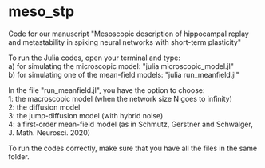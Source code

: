 # meso_stp
Code for our manuscript "Mesoscopic description of hippocampal replay and metastability in spiking neural networks with short-term plasticity"


To run the Julia codes, open your terminal and type:<br />
a) for simulating the microscopic model: "julia microscopic_model.jl"<br />
b) for simulating one of the mean-field models: "julia run_meanfield.jl"<br />


In the file "run_meanfield.jl", you have the option to choose:<br />
	1: the macroscopic model (when the network size N goes to infinity)<br />
	2: the diffusion model<br />
	3: the jump-diffusion model (with hybrid noise)<br />
	4: a first-order mean-field model (as in Schmutz, Gerstner and Schwalger, J. Math. Neurosci. 2020)<br />


To run the codes correctly, make sure that you have all the files in the same folder.
